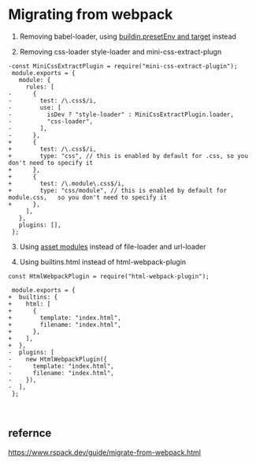 # Migrating from webpack

1. Removing babel-loader, using [buildin.presetEnv and target](./7.%20Downgrading.md) instead

2. Removing css-loader style-loader and mini-css-extract-plugn
```
-const MiniCssExtractPlugin = require("mini-css-extract-plugin");
 module.exports = {
   module: {
     rules: [
-      {
-        test: /\.css$/i,
-        use: [
-          isDev ? "style-loader" : MiniCssExtractPlugin.loader,
-          "css-loader",
-        ],
-      },
+      {
+        test: /\.css$/i,
+        type: "css", // this is enabled by default for .css, so you don't need to specify it
+      },
+      {
+        test: /\.module\.css$/i,
+        type: "css/module", // this is enabled by default for module.css,   so you don't need to specify it
+      },
     ],
   },
   plugins: [],
 };
```

3. Using [asset modules](./2.%20Assert%20modules.md) instead of file-loader and url-loader

4. Using builtins.html instead of html-webpack-plugin
```
const HtmlWebpackPlugin = require("html-webpack-plugin");

 module.exports = {
+  builtins: {
+    html: [
+      {
+        template: "index.html",
+        filename: "index.html",
+      },
+    ],
+  },
-  plugins: [
-    new HtmlWebpackPlugin({
-      template: "index.html",
-      filename: "index.html",
-    }),
-  ],
 };
```

<br>

## refernce
https://www.rspack.dev/guide/migrate-from-webpack.html